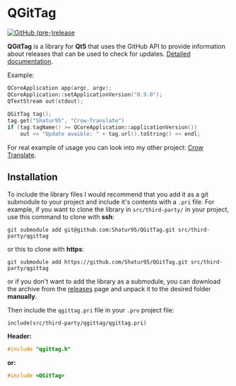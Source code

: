 # QGitTag

[![GitHub (pre-)release](https://img.shields.io/github/release/Shatur95/QGitTag/all.svg)](https://github.com/Shatur95/QGitTag/releases)

**QGitTag** is a library for **Qt5** that uses the GitHub API to provide information about releases that can be used to check for updates. [Detailed documentation](docs/QGitTag.md "Class documentation").

Example:

```cpp
QCoreApplication app(argc, argv);
QCoreApplication::setApplicationVersion("0.9.0");
QTextStream out(stdout);
    
QGitTag tag();
tag.get("Shatur95", "Crow-Translate")
if (tag.tagName() >= QCoreApplication::applicationVersion())
    out << "Update avaible: " + tag.url().toString() << endl;
```

For real example of usage you can look into my other project: [Crow Translate](https://github.com/Shatur95/CrowTranslate "A simple and lightweight translator that allows to translate and say the selected text using the Google Translate API").

## Installation

To include the library files I would recommend that you add it as a git submodule to your project and include it's contents with a `.pri` file. For example, if you want to clone the library in `src/third-party/` in your project, use this command to clone with **ssh**:

`git submodule add git@github.com:Shatur95/QGitTag.git src/third-party/qgittag`

or this to clone with **https**:

`git submodule add https://github.com/Shatur95/QGitTag.git src/third-party/qgittag`

or if you don't want to add the library as a submodule, you can download the archive from the [releases](https://github.com/Shatur95/QGitTag/releases) page and unpack it to the desired folder **manually**.

Then include the `qgittag.pri` file in your `.pro` project file:

`include(src/third-party/qgittag/qgittag.pri)`

**Header:**

```cpp
#include "qgittag.h"
```

**or:**

```cpp
#include <QGitTag>
```
